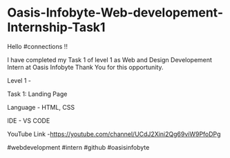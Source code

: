 # Oasis-Infobyte-Web-developement-Internship-Task1
Hello #connections !!

I have completed my Task 1 of level 1 as Web and Design Developement Intern at Oasis Infobyte Thank You for this opportunity.

Level 1 -

Task 1: Landing Page

Language - HTML, CSS

IDE - VS CODE

YouTube Link -https://youtube.com/channel/UCdJ2Xini2Qg69viW9PfoDPg

#webdevelopment #intern #github #oasisinfobyte
